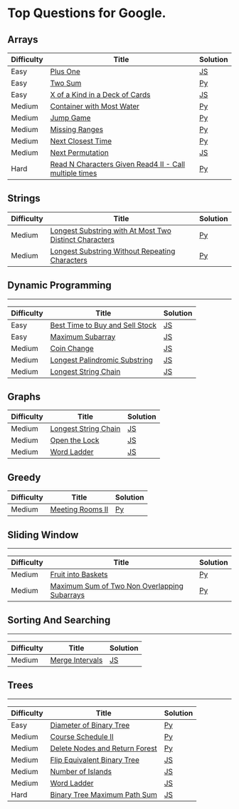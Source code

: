 # Top Questions for Google.

## Arrays
| Difficulty | Title | Solution |
| ---------- | ----- | -------- |
| Easy | [Plus One](https://leetcode.com/problems/plus-one/) | [JS](./algorithms/arrays/plus-one.js) |
| Easy | [Two Sum](https://leetcode.com/problems/two-sum/) | [Py](./algorithms/arrays/two-sum.py) |
| Easy | [X of a Kind in a Deck of Cards](https://leetcode.com/problems/x-of-a-kind-in-a-deck-of-cards/) | [JS](./algorithms/array-and-strings/x-of-a-kind-in-a-deck-of-cards.js) |
| Medium | [Container with Most Water](https://leetcode.com/problems/container-with-most-water/) | [Py](./algorithms/array-and-strings/container-with-most-water.py) |
| Medium | [Jump Game](https://leetcode.com/problems/jump-game/) | [Py](./algorithms/array-and-strings/jump-game.py) |
| Medium | [Missing Ranges](https://leetcode.com/problems/next-permutation/) | [Py](./algorithms/array-and-strings/missing-ranges.py) |
| Medium | [Next Closest Time](https://leetcode.com/problems/next-closest-time/) | [Py](./algorithms/array-and-strings/next-closest-time.py) |
| Medium | [Next Permutation](https://leetcode.com/problems/next-permutation/) | [JS](./algorithms/array-and-strings/next-permutation.js) |
| Hard | [Read N Characters Given Read4 II - Call multiple times](https://leetcode.com/problems/read-n-characters-given-read4-ii-call-multiple-times/) | [Py](./algorithms/array-and-strings/read-n-characters-given-read4-ii-call-multiple-times.py) |

## Strings

| Difficulty | Title | Solution |
| ---------- | ----- | -------- |
| Medium | [Longest Substring with At Most Two Distinct Characters](https://leetcode.com/problems/longest-substring-with-at-most-two-distinct-characters/) | [Py](./algorithms/array-and-strings/longest-substring-with-at-most-two-distinct-characters.py) |
| Medium | [Longest Substring Without Repeating Characters](https://leetcode.com/problems/longest-substring-without-repeating-characters/) | [Py](./algorithms/array-and-strings/longest-substring-without-repeating-characters.py) |

## Dynamic Programming
--------

| Difficulty | Title | Solution |
| ---------- | ----- | -------- |
| Easy | [Best Time to Buy and Sell Stock](https://leetcode.com/problems/best-time-to-buy-and-sell-stock/) | [JS](./algorithms/dynamic-programming/best-time-to-buy-and-sell-stock.js) |
| Easy | [Maximum Subarray](https://leetcode.com/problems/maximum-subarray/) | [JS](./algorithms/dynamic-programming/maximum-subarray.js) |
| Medium | [Coin Change](https://leetcode.com/problems/coin-change/) | [JS](./algorithms/dynamic-programming/coin-change.js) |
| Medium | [Longest Palindromic Substring](https://leetcode.com/problems/longest-palindromic-substring/) | [JS](./algorithms/dynamic-programming/longest-palindromic-substring.js) |
| Medium | [Longest String Chain](https://leetcode.com/problems/longest-string-chain/) | [JS](./algorithms/trees/longest-string-chain.js) |

## Graphs
| Difficulty | Title | Solution |
| ---------- | ----- | -------- |
| Medium | [Longest String Chain](https://leetcode.com/problems/longest-string-chain/) | [JS](./algorithms/graphs/longest-string-chain.js) |
| Medium | [Open the Lock](https://leetcode.com/problems/open-the-lock/) | [JS](./algorithms/graphs/open-the-lock.js) |
| Medium | [Word Ladder](https://leetcode.com/problems/word-ladder/) | [JS](./algorithms/graphs/word-ladder.js) |

## Greedy
| Difficulty | Title | Solution |
| ---------- | ----- | -------- |
| Medium | [Meeting Rooms II](https://leetcode.com/problems/meeting-rooms-ii/) | [Py](./algorithms/graphs/meeting-rooms-ii.py) |


## Sliding Window
--------

| Difficulty | Title | Solution |
| ---------- | ----- | -------- |
| Medium | [Fruit into Baskets](https://leetcode.com/problems/fruit-into-baskets/) | [Py](./algorithms/sliding-window/fruit-into-baskets.py) |
| Medium | [Maximum Sum of Two Non Overlapping Subarrays](https://leetcode.com/problems/maximum-sum-of-two-non-overlapping-subarrays/) | [Py](./algorithms/sliding-window/maximum-sum-of-two-non-overlapping-subarrays.py) |

## Sorting And Searching
--------

| Difficulty | Title | Solution |
| ---------- | ----- | -------- |
| Medium | [Merge Intervals](https://leetcode.com/problems/merge-intervals/) | [JS](./algorithms/sorting-and-searching/merge-intervals.js) |


## Trees
--------

| Difficulty | Title | Solution |
| ---------- | ----- | -------- |
| Easy | [Diameter of Binary Tree](https://leetcode.com/problems/diameter-of-binary-tree/) | [Py](./algorithms/trees/diameter-of-binary-tree.py) |
| Medium | [Course Schedule II](https://leetcode.com/problems/course-schedule-ii/) | [Py](./algorithms/trees/course-schedule-ii.py) |
| Medium | [Delete Nodes and Return Forest](https://leetcode.com/problems/delete-nodes-and-return-forest/) | [Py](./algorithms/trees/delete-nodes-and-return-forest.py) |
| Medium | [Flip Equivalent Binary Tree](https://leetcode.com/problems/flip-equivalent-binary-trees/) | [JS](./algorithms/trees/flip-equivalent-binary-trees.js) |
| Medium | [Number of Islands](https://leetcode.com/problems/number-of-islands/) | [JS](./algorithms/trees/number-of-islands.js) |
| Medium | [Word Ladder](https://leetcode.com/problems/word-ladder/) | [JS](./algorithms/trees/word-ladder.js) |
| Hard | [Binary Tree Maximum Path Sum](https://leetcode.com/problems/binary-tree-maximum-path-sum/) | [JS](./algorithms/trees/binary-tree-maximum-path-sum.js) |
